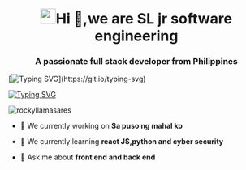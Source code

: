 <h1 align="center"><img src="https://emojis.slackmojis.com/emojis/images/1531849430/4246/blob-sunglasses.gif?1531849430" width="30"/>Hi 👋,we are SL jr software engineering</h1>
<h3 align="center">A passionate full stack developer from Philippines</h3>

[![Typing SVG](https://readme-typing-svg.herokuapp.com?size=26&duration=4997&color=0AD437&width=405&height=58&lines=Roxx+/+Norvs+/+Paul+/+Canch+;)](https://git.io/typing-svg)

[![Typing SVG](https://readme-typing-svg.herokuapp.com?size=26&duration=4998&color=0AD437&width=405&height=58&lines=Future+Software+Engineering;Front-end+Web+Developer;Information+Security;Back-end+Developer)](https://git.io/typing-svg)

<p align="left"> <img src="https://komarev.com/ghpvc/?username=rockyllamasares&label=Profile%20views&color=0e75b6&style=flat" alt="rockyllamasares" /> </p>




- 🔭 We currently working on **Sa puso ng mahal ko**

- 🌱 We currently learning **react JS,python and cyber security**

- 💬 Ask me about **front end and back end**
